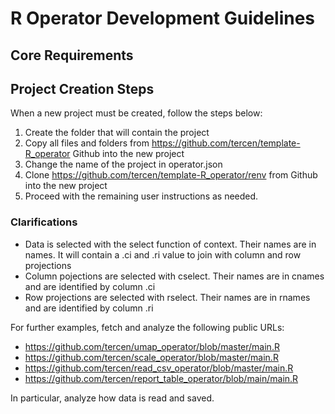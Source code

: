 # R Operator Development Guidelines

## Core Requirements

## Project Creation Steps

When a new project must be created, follow the steps below:
1. Create the folder that will contain the project
2. Copy all files and folders from https://github.com/tercen/template-R_operator Github into the new project
3. Change the name of the project in operator.json
4. Clone https://github.com/tercen/template-R_operator/renv from Github into the new project
5. Proceed with the remaining user instructions as needed.

### Clarifications

- Data is selected with the select function of context. Their names are in names. It will contain a .ci and .ri value to join with column and row projections
- Column pojections are selected with cselect. Their names are in cnames and are identified by column .ci
- Row projections are selected with rselect. Their names are in rnames and are identified by column .ri

For further examples, fetch and analyze the following public URLs:
- https://github.com/tercen/umap_operator/blob/master/main.R
- https://github.com/tercen/scale_operator/blob/master/main.R
- https://github.com/tercen/read_csv_operator/blob/master/main.R
- https://github.com/tercen/report_table_operator/blob/main/main.R

In particular, analyze how data is read and saved.